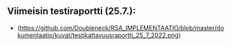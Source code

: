 
## Viimeisin testiraportti (25.7.):

- (https://github.com/Doubleneck/RSA_IMPLEMENTAATIO/blob/master/dokumentaatio/kuvat/testikattavuusraportti_25_7_2022.png)  
